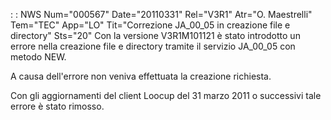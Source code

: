  :  : NWS Num="000567" Date="20110331" Rel="V3R1" Atr="O. Maestrelli" Tem="TEC" App="LO" Tit="Correzione JA_00_05 in creazione file e directory" Sts="20"
Con la versione V3R1M101121 è stato introdotto un errore nella creazione file e directory tramite il
servizio JA_00_05 con metodo NEW.

A causa dell'errore non veniva effettuata la creazione richiesta.

Con gli aggiornamenti del client Loocup del 31 marzo 2011 o successivi tale errore è stato rimosso.
